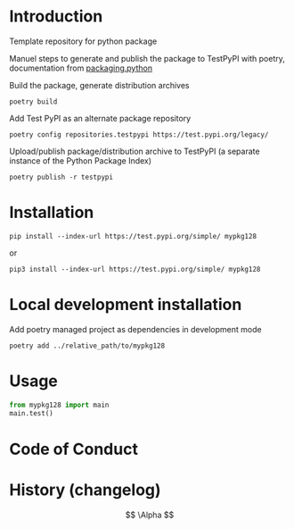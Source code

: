 # Introduction
Template repository for python package

Manuel steps to generate and publish the package to TestPyPI with poetry, documentation from [packaging.python](https://python-poetry.org/docs/)

Build the package, generate distribution archives
```shell
poetry build
```

Add Test PyPI as an alternate package repository
```shell
poetry config repositories.testpypi https://test.pypi.org/legacy/
```

Upload/publish package/distribution archive to TestPyPI (a separate instance of the Python Package Index)
```shell
poetry publish -r testpypi
```

# Installation
```shell
pip install --index-url https://test.pypi.org/simple/ mypkg128
```
or
```shell
pip3 install --index-url https://test.pypi.org/simple/ mypkg128
```

# Local development installation
Add poetry managed project as dependencies in development mode
```shell
poetry add ../relative_path/to/mypkg128
```

# Usage
```python
from mypkg128 import main
main.test()
```

# Code of Conduct

# History (changelog)


$$
\Alpha
$$
